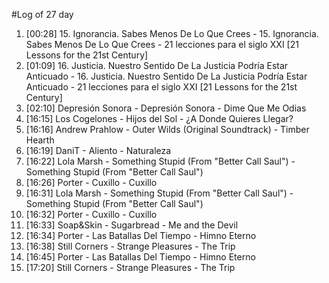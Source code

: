 #Log of 27 day

1. [00:28] 15. Ignorancia. Sabes Menos De Lo Que Crees - 15. Ignorancia. Sabes Menos De Lo Que Crees - 21 lecciones para el siglo XXI [21 Lessons for the 21st Century]
1. [01:09] 16. Justicia. Nuestro Sentido De La Justicia Podría Estar Anticuado - 16. Justicia. Nuestro Sentido De La Justicia Podría Estar Anticuado - 21 lecciones para el siglo XXI [21 Lessons for the 21st Century]
1. [02:10] Depresión Sonora - Depresión Sonora - Dime Que Me Odias
1. [16:15] Los Cogelones - Hijos del Sol - ¿A Donde Quieres Llegar?
1. [16:16] Andrew Prahlow - Outer Wilds (Original Soundtrack) - Timber Hearth
1. [16:19] DaniT - Aliento - Naturaleza
1. [16:22] Lola Marsh - Something Stupid (From "Better Call Saul") - Something Stupid (From "Better Call Saul")
1. [16:26] Porter - Cuxillo - Cuxillo
1. [16:31] Lola Marsh - Something Stupid (From "Better Call Saul") - Something Stupid (From "Better Call Saul")
1. [16:32] Porter - Cuxillo - Cuxillo
1. [16:33] Soap&Skin - Sugarbread - Me and the Devil
1. [16:34] Porter - Las Batallas Del Tiempo - Himno Eterno
1. [16:38] Still Corners - Strange Pleasures - The Trip
1. [16:45] Porter - Las Batallas Del Tiempo - Himno Eterno
1. [17:20] Still Corners - Strange Pleasures - The Trip
